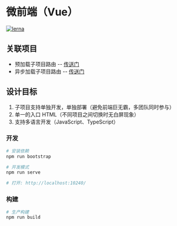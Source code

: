 # 微前端（Vue）

[![lerna](https://img.shields.io/badge/maintained%20with-lerna-cc00ff.svg)](https://lernajs.io/)

## 关联项目

- 预加载子项目路由 -- [传送门](https://github.com/micro-frontends-vue/preload-routes)
- 异步加载子项目路由 -- [传送门](https://github.com/micro-frontends-vue/async-routes)

## 设计目标

1. 子项目支持单独开发，单独部署（避免前端巨无霸，多团队同时参与）
2. 单一的入口 HTML（不同项目之间切换时无白屏现象）
3. 支持多语言开发（JavaScript、TypeScript）

### 开发

```bash
# 安装依赖
npm run bootstrap

# 开发模式
npm run serve

# 打开: http://localhost:10240/
```

### 构建

```bash
# 生产构建
npm run build
```
